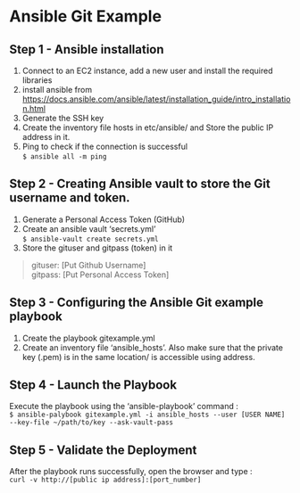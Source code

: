 # Ansible Git Example

## Step 1 - Ansible installation
1. Connect to an EC2 instance, add a new user and install the required libraries
2. install ansible from https://docs.ansible.com/ansible/latest/installation_guide/intro_installation.html
3. Generate the SSH key
4. Create the inventory file hosts in etc/ansible/ and Store the public IP address in it.
5. Ping to check if the connection is successful  
`$ ansible all -m ping`


## Step 2 - Creating Ansible vault to store the Git username and token.
1. Generate a Personal Access Token (GitHub)
2. Create an ansible vault ‘secrets.yml’  
`$ ansible-vault create secrets.yml`
3. Store the gituser and gitpass (token) in it
> gituser: [Put Github Username]  
> gitpass: [Put Personal Access Token]


## Step 3 - Configuring the Ansible Git example playbook
1. Create the playbook gitexample.yml
2. Create an inventory file ‘ansible_hosts’. Also make sure that the private key (.pem) is in the same 
location/ is accessible using address.

## Step 4 - Launch the Playbook
Execute the playbook using the ‘ansible-playbook’ command :  
`$ ansible-palybook gitexample.yml -i ansible_hosts --user [USER NAME] --key-file ~/path/to/key --ask-vault-pass`

## Step 5 - Validate the Deployment
After the playbook runs successfully, open the browser and type :  
`curl -v http://[public ip address]:[port_number]`
